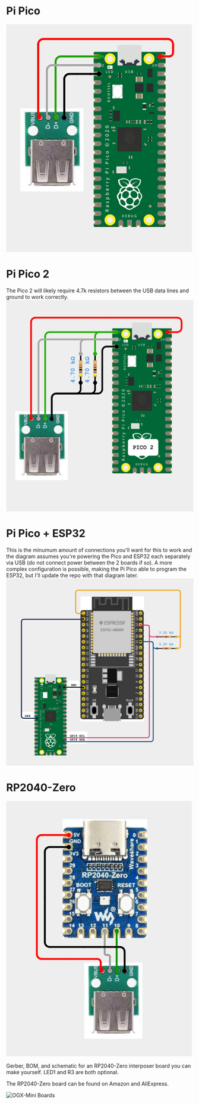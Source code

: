 # Pi Pico
![OGX-Mini](../images/DiagramPico.png)

# Pi Pico 2
The Pico 2 will likely require 4.7k resistors between the USB data lines and ground to work correctly.
![OGX-Mini](../images/DiagramPico2.png)

# Pi Pico + ESP32
This is the minumum amount of connections you'll want for this to work and the diagram assumes you're powering the Pico and ESP32 each separately via USB (do not connect power between the 2 boards if so). A more complex configuration is possible, making the Pi Pico able to program the ESP32, but I'll update the repo with that diagram later.
![OGX-Mini](../images/DiagramPicoESP32.png)

# RP2040-Zero
![OGX-Mini](../images/DiagramRPZero.png)

Gerber, BOM, and schematic for an RP2040-Zero interposer board you can make yourself. LED1 and R3 are both optional. 

The RP2040-Zero board can be found on Amazon and AliExpress.

![OGX-Mini Boards](../images/OGX-Mini-rpzero-int.jpg "OGX-Mini Boards")